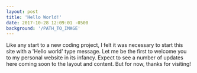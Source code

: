```yaml
---
layout: post
title: 'Hello World!'
date: 2017-10-28 12:09:01 -0500
background: '/PATH_TO_IMAGE'
---
```


Like any start to a new coding project, I felt it was necessary to start this site with a 'Hello world' type message. Let me be the first to welcome you to my personal website in its infancy. Expect to see a number of updates here coming soon to the layout and content. But for now, thanks for visiting!
